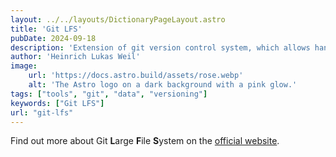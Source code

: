 ```yaml
---
layout: ../../layouts/DictionaryPageLayout.astro
title: 'Git LFS'
pubDate: 2024-09-18
description: 'Extension of git version control system, which allows handling of large files.'
author: 'Heinrich Lukas Weil'
image:
    url: 'https://docs.astro.build/assets/rose.webp'
    alt: 'The Astro logo on a dark background with a pink glow.'
tags: ["tools", "git", "data", "versioning"]
keywords: ["Git LFS"]
url: "git-lfs"
---
```


Find out more about Git **L**arge **F**ile **S**ystem on the [official website](https://git-lfs.com/).
